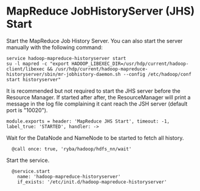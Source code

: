 
# MapReduce JobHistoryServer (JHS) Start

Start the MapReduce Job History Server. You can also start the server manually with the
following command:

```
service hadoop-mapreduce-historyserver start
su -l mapred -c "export HADOOP_LIBEXEC_DIR=/usr/hdp/current/hadoop-client/libexec && /usr/hdp/current/hadoop-mapreduce-historyserver/sbin/mr-jobhistory-daemon.sh --config /etc/hadoop/conf start historyserver"
```

It is recommended but not required to start the JHS server before the Resource
Manager. If started after after, the ResourceManager will print a message in the
log file complaining it cant reach the JSH server (default port is "10020").

    module.exports = header: 'MapReduce JHS Start', timeout: -1, label_true: 'STARTED', handler: ->

Wait for the DataNode and NameNode to be started to fetch all history.

      @call once: true, 'ryba/hadoop/hdfs_nn/wait'

Start the service.

      @service.start
        name: 'hadoop-mapreduce-historyserver'
        if_exists: '/etc/init.d/hadoop-mapreduce-historyserver'
